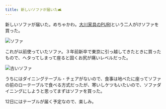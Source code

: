 ```yaml
---
title: 新しいソファが届いた🛋
---
```


新しいソファが届いた。めちゃかわ。[大川家具のPURI](https://www.amazon.co.jp/dp/B00TAT68DK/ref=cm_sw_em_r_mt_dp_YC5ZFbBK4GXF4)という二人がけソファを買った。

![ソファ](https://i.imgur.com/HLp7O8U.jpg)

これが以前使っていたソファ。３年前新卒で東京に引っ越してきたときに買ったもので、ヘタってしまって座ると固くお尻が痛いレベルだった。

![古いソファ](https://i.imgur.com/rzti8bH.jpg)

うちにはダイニングテーブル・チェアがないので、食事は地べたに座ってソファの前のローテーブルで食べる方式だったが、寒いしケツもいたいので、ソファダイニングにしようと思ってまずはソファを買った。

12日にはテーブルが届く予定なので、楽しみ。